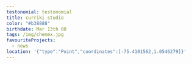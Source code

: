 ```yaml
---
testonomial: testonomial
title: curriki studio
color: "#b38888"
birthdate: Mar 13th 80
tags: /img/chemex.jpg
favouriteProjects:
  - news
location: '{"type":"Point","coordinates":[-75.4101562,1.0546279]}'
---
```

